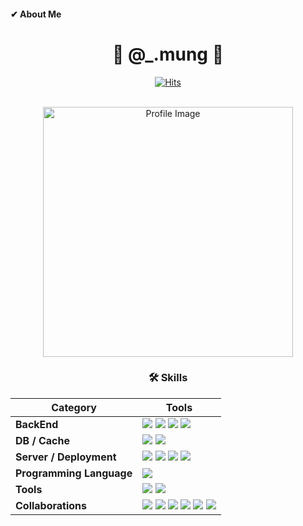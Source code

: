 #### ✔ About Me
<div align="center">

  # 🐶 @_.mung 🐶
  [![Hits](https://hits.seeyoufarm.com/api/count/incr/badge.svg?url=https%3A%2F%2Fgithub.com%2FM-ung&count_bg=%2360D706&title_bg=%232C6019&icon=&icon_color=%23E7E7E7&title=hits&edge_flat=false)](https://hits.seeyoufarm.com)
  
  <br>

  <img src="https://github.com/M-ung/M-ung/assets/126846468/a7c0a6e5-5864-4525-9fb2-b844b100389d" alt="Profile Image" width="400">
  
  <br>
  
  ### 🛠️ Skills
  | **Category** | **Tools** |
  |---|---|
  | **BackEnd** | <img src="https://img.shields.io/badge/SpringBoot-6DB33F?style=for-the-badge&logo=springboot&logoColor=white"> <img src="https://img.shields.io/badge/Spring%20Data%20JPA-6DB33F?style=for-the-badge&logo=spring&logoColor=white"> <img src="https://img.shields.io/badge/QueryDSL-8C8C49?style=for-the-badge&logo=hibernate&logoColor=white"> <img src="https://img.shields.io/badge/Native%20Query-6B8E23?style=for-the-badge&logo=hibernate&logoColor=white"> |
  | **DB / Cache** | <img src="https://img.shields.io/badge/MySQL-4479A1?style=for-the-badge&logo=mysql&logoColor=white"> <img src="https://img.shields.io/badge/Redis-DC382D?style=for-the-badge&logo=redis&logoColor=white"> |
  | **Server / Deployment** | <img src="https://img.shields.io/badge/AWS%20EC2-FF9900?style=for-the-badge&logo=amazonecs&logoColor=white"> <img src="https://img.shields.io/badge/AWS%20RDS-527FFF?style=for-the-badge&logo=amazonrds&logoColor=white"> <img src="https://img.shields.io/badge/AWS%20S3-569A31?style=for-the-badge&logo=amazons3&logoColor=white"> <img src="https://img.shields.io/badge/docker-2496ED?style=for-the-badge&logo=docker&logoColor=white"> |
  | **Programming Language** | <img src="https://img.shields.io/badge/Java-007396?style=for-the-badge&logo=java&logoColor=white"> |
  | **Tools** | <img src="https://img.shields.io/badge/IntelliJ%20IDEA-000000?style=for-the-badge&logo=intellijidea&logoColor=white"> <img src="https://img.shields.io/badge/MySQL%20Workbench-007ACC?style=for-the-badge&logo=mysql&logoColor=white"> |
  | **Collaborations** | <img src="https://img.shields.io/badge/Git-F05032?style=for-the-badge&logo=git&logoColor=white"> <img src="https://img.shields.io/badge/GitHub-181717?style=for-the-badge&logo=github&logoColor=white"> <img src="https://img.shields.io/badge/Notion-000000?style=for-the-badge&logo=notion&logoColor=white"> <img src="https://img.shields.io/badge/Discord-5865F2?style=for-the-badge&logo=discord&logoColor=white"> <img src="https://img.shields.io/badge/Slack-4A154B?style=for-the-badge&logo=slack&logoColor=white"> <img src="https://img.shields.io/badge/Jira-0052CC?style=for-the-badge&logo=jira&logoColor=white"> |
  
  <br><br>

</div>
